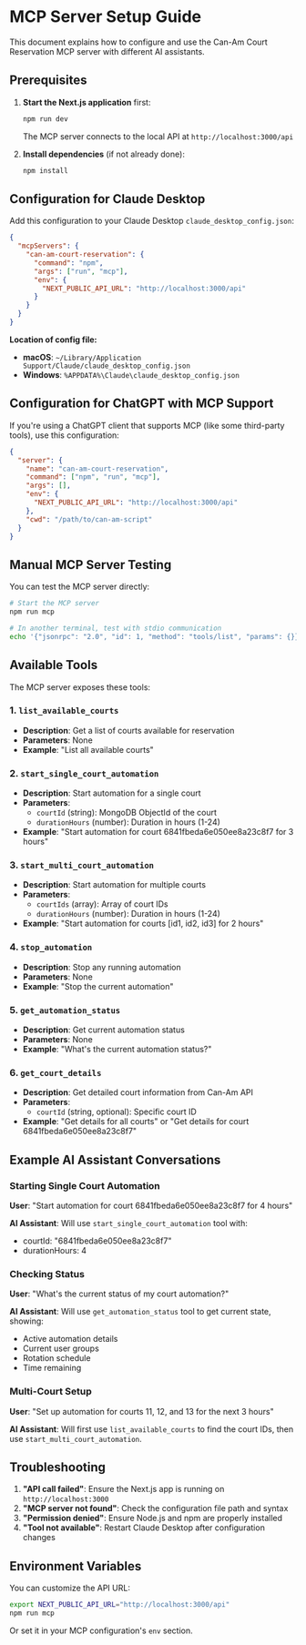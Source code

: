 # MCP Server Setup Guide

This document explains how to configure and use the Can-Am Court Reservation MCP server with different AI assistants.

## Prerequisites

1. **Start the Next.js application** first:
   ```bash
   npm run dev
   ```
   The MCP server connects to the local API at `http://localhost:3000/api`

2. **Install dependencies** (if not already done):
   ```bash
   npm install
   ```

## Configuration for Claude Desktop

Add this configuration to your Claude Desktop `claude_desktop_config.json`:

```json
{
  "mcpServers": {
    "can-am-court-reservation": {
      "command": "npm",
      "args": ["run", "mcp"],
      "env": {
        "NEXT_PUBLIC_API_URL": "http://localhost:3000/api"
      }
    }
  }
}
```

**Location of config file:**
- **macOS**: `~/Library/Application Support/Claude/claude_desktop_config.json`
- **Windows**: `%APPDATA%\Claude\claude_desktop_config.json`

## Configuration for ChatGPT with MCP Support

If you're using a ChatGPT client that supports MCP (like some third-party tools), use this configuration:

```json
{
  "server": {
    "name": "can-am-court-reservation",
    "command": ["npm", "run", "mcp"],
    "args": [],
    "env": {
      "NEXT_PUBLIC_API_URL": "http://localhost:3000/api"
    },
    "cwd": "/path/to/can-am-script"
  }
}
```

## Manual MCP Server Testing

You can test the MCP server directly:

```bash
# Start the MCP server
npm run mcp

# In another terminal, test with stdio communication
echo '{"jsonrpc": "2.0", "id": 1, "method": "tools/list", "params": {}}' | npm run mcp
```

## Available Tools

The MCP server exposes these tools:

### 1. `list_available_courts`
- **Description**: Get a list of courts available for reservation
- **Parameters**: None
- **Example**: "List all available courts"

### 2. `start_single_court_automation`
- **Description**: Start automation for a single court
- **Parameters**:
  - `courtId` (string): MongoDB ObjectId of the court
  - `durationHours` (number): Duration in hours (1-24)
- **Example**: "Start automation for court 6841fbeda6e050ee8a23c8f7 for 3 hours"

### 3. `start_multi_court_automation`
- **Description**: Start automation for multiple courts
- **Parameters**:
  - `courtIds` (array): Array of court IDs
  - `durationHours` (number): Duration in hours (1-24)
- **Example**: "Start automation for courts [id1, id2, id3] for 2 hours"

### 4. `stop_automation`
- **Description**: Stop any running automation
- **Parameters**: None
- **Example**: "Stop the current automation"

### 5. `get_automation_status`
- **Description**: Get current automation status
- **Parameters**: None
- **Example**: "What's the current automation status?"

### 6. `get_court_details`
- **Description**: Get detailed court information from Can-Am API
- **Parameters**:
  - `courtId` (string, optional): Specific court ID
- **Example**: "Get details for all courts" or "Get details for court 6841fbeda6e050ee8a23c8f7"

## Example AI Assistant Conversations

### Starting Single Court Automation
**User**: "Start automation for court 6841fbeda6e050ee8a23c8f7 for 4 hours"

**AI Assistant**: Will use `start_single_court_automation` tool with:
- courtId: "6841fbeda6e050ee8a23c8f7"
- durationHours: 4

### Checking Status
**User**: "What's the current status of my court automation?"

**AI Assistant**: Will use `get_automation_status` tool to get current state, showing:
- Active automation details
- Current user groups
- Rotation schedule
- Time remaining

### Multi-Court Setup
**User**: "Set up automation for courts 11, 12, and 13 for the next 3 hours"

**AI Assistant**: Will first use `list_available_courts` to find the court IDs, then use `start_multi_court_automation`.

## Troubleshooting

1. **"API call failed"**: Ensure the Next.js app is running on `http://localhost:3000`
2. **"MCP server not found"**: Check the configuration file path and syntax
3. **"Permission denied"**: Ensure Node.js and npm are properly installed
4. **"Tool not available"**: Restart Claude Desktop after configuration changes

## Environment Variables

You can customize the API URL:

```bash
export NEXT_PUBLIC_API_URL="http://localhost:3000/api"
npm run mcp
```

Or set it in your MCP configuration's `env` section.